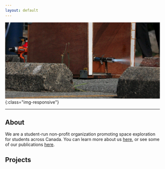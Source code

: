 ```yaml
---
layout: default
---
```


![Image: TM-1B static fire](/homepage-image.jpeg){:class="img-responsive"}

---

## About

We are a student-run non-profit organization promoting space exploration for students across Canada. You can learn more about us [here](/more-about.md), or see some of our publications [here](/publications.md).

## Projects

#### 

####
